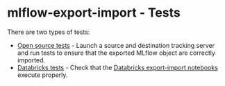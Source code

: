 # mlflow-export-import - Tests

There are two types of tests:
* [Open source tests](open_source/README.md) - Launch a source and destination tracking server and run tests to ensure that the exported MLflow object are correctly imported.
* [Databricks tests](databricks/README.md) - Check that the [Databricks export-import notebooks](../databricks_notebooks/README.md) execute properly.
